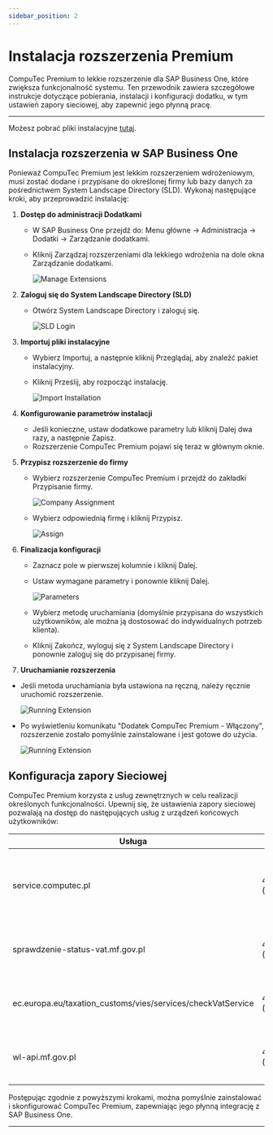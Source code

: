 ```yaml
---
sidebar_position: 2
---
```


# Instalacja rozszerzenia Premium

CompuTec Premium to lekkie rozszerzenie dla SAP Business One, które zwiększa funkcjonalność systemu. Ten przewodnik zawiera szczegółowe instrukcje dotyczące pobierania, instalacji i konfiguracji dodatku, w tym ustawień zapory sieciowej, aby zapewnić jego płynną pracę.

---

Możesz pobrać pliki instalacyjne [tutaj](../download.md).

## Instalacja rozszerzenia w SAP Business One

Ponieważ CompuTec Premium jest lekkim rozszerzeniem wdrożeniowym, musi zostać dodane i przypisane do określonej firmy lub bazy danych za pośrednictwem System Landscape Directory (SLD). Wykonaj następujące kroki, aby przeprowadzić instalację:

1. **Dostęp do administracji Dodatkami**

    - W SAP Business One przejdź do: Menu główne → Administracja → Dodatki → Zarządzanie dodatkami.
    - Kliknij Zarządzaj rozszerzeniami dla lekkiego wdrożenia na dole okna Zarządzanie dodatkami.

        ![Manage Extensions](./media/manage-extensions.png)

2. **Zaloguj się do System Landscape Directory (SLD)**

    - Otwórz System Landscape Directory i zaloguj się.

        ![SLD Login](./media/sld-login.png)

3. **Importuj pliki instalacyjne**

    - Wybierz Importuj, a następnie kliknij Przeglądaj, aby znaleźć pakiet instalacyjny.
    - Kliknij Prześlij, aby rozpocząć instalację.

        ![Import Installation](./media/import-installation.png)

4. **Konfigurowanie parametrów instalacji**

    - Jeśli konieczne, ustaw dodatkowe parametry lub kliknij Dalej dwa razy, a następnie Zapisz.
    - Rozszerzenie CompuTec Premium pojawi się teraz w głównym oknie.

5. **Przypisz rozszerzenie do firmy**

    - Wybierz rozszerzenie CompuTec Premium i przejdź do zakładki Przypisanie firmy.

        ![Company Assignment](./media/co-assignment-tab.png)

    - Wybierz odpowiednią firmę i kliknij Przypisz.

        ![Assign](./media/assign.png)

6. **Finalizacja konfiguracji**

    - Zaznacz pole w pierwszej kolumnie i kliknij Dalej.
    - Ustaw wymagane parametry i ponownie kliknij Dalej.

        ![Parameters](./media/parameters.png)
    - Wybierz metodę uruchamiania (domyślnie przypisana do wszystkich użytkowników, ale można ją dostosować do indywidualnych potrzeb klienta).
    - Kliknij Zakończ, wyloguj się z System Landscape Directory i ponownie zaloguj się do przypisanej firmy.

7. **Uruchamianie rozszerzenia**

- Jeśli metoda uruchamiania była ustawiona na ręczną, należy ręcznie uruchomić rozszerzenie.

    ![Running Extension](./media/running-extension.png)

- Po wyświetleniu komunikatu "Dodatek CompuTec Premium - Włączony", rozszerzenie zostało pomyślnie zainstalowane i jest gotowe do użycia.

    ![Running Extension](./media/running-extension-1.png)

## Konfiguracja zapory Sieciowej

CompuTec Premium korzysta z usług zewnętrznych w celu realizacji określonych funkcjonalności. Upewnij się, że ustawienia zapory sieciowej pozwalają na dostęp do następujących usług z urządzeń końcowych użytkowników:

| Usługa | Port | Cel |
| --- | --- | --- |
| service.computec.pl | 443/tcp (HTTPS) | Pobieranie danych partnerów handlowych z publicznego rejestru GUS |
| sprawdzenie-status-vat.mf.gov.pl | 443/tcp (HTTPS) | Sprawdzenie statusu podatnika VAT w Polsce |
| ec.europa.eu/taxation_customs/vies/services/checkVatService | 443/tcp (HTTPS) | Sprawdzenie statusu podatnika VAT w Uni Europejskiej |
| wl-api.mf.gov.pl | 443/tcp (HTTPS) | Sprawdzanie konta bankowego dostawcy na białej liście |

Postępując zgodnie z powyższymi krokami, można pomyślnie zainstalować i skonfigurować CompuTec Premium, zapewniając jego płynną integrację z SAP Business One.

---
